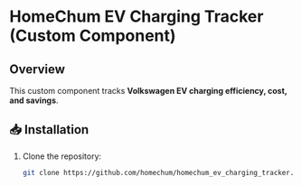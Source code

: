 # HomeChum EV Charging Tracker (Custom Component)

## **Overview**
This custom component tracks **Volkswagen EV charging efficiency, cost, and savings**.

## **📥 Installation**
1. Clone the repository:
   ```bash
   git clone https://github.com/homechum/homechum_ev_charging_tracker.git
